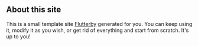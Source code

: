 ## About this site

This is a small template site [Flutterby] generated for you. You can keep using it, modify it as you wish, or get rid of everything and start from scratch. It's up to you!

[Flutterby]: https://github.com/hmans/flutterby
